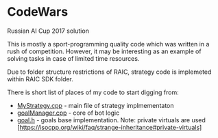 # CodeWars
Russian AI Cup 2017 solution

This is mostly a sport-programming quality code which was written in a rush of competition. 
However, it may be interesting as an example of solving tasks in case of limited time resources. 

Due to folder structure restrictions of RAIC, strategy code is implemeted within RAIC SDK folder. 

There is short list of places of my code to start digging from: 

 * [MyStrategy.cpp](cpp-cgdk/MyStrategy.cpp)   - main file of strategy implmementaton
 * [goalManager.cpp](cpp-cgdk/goalManager.cpp) - core of bot logic
 * [goal.h](cpp-cgdk/goal.h)                   - goals base implementation. Note: private virtuals are used [https://isocpp.org/wiki/faq/strange-inheritance#private-virtuals]
 

